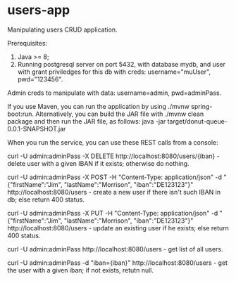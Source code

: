 # users-app
Manipulating users CRUD application.

Prerequisites:
1) Java >= 8;
2) Running postgresql server on port 5432, with database mydb, and user with grant priviledges for this db with creds: username="muUser", pwd="123456".

Admin creds to manipulate with data: username=admin, pwd=adminPass.

If you use Maven, you can run the application by using ./mvnw spring-boot:run. 
Alternatively, you can build the JAR file with ./mvnw clean package and then run the JAR file, as follows:
java -jar target/donut-queue-0.0.1-SNAPSHOT.jar



When you run the service, you can use these REST calls from a console:

curl -U admin:adminPass -X DELETE http://localhost:8080/users/{iban} - delete user with a given IBAN if it exists; otherwise do nothing.

curl -U admin:adminPass -X POST -H "Content-Type: application/json" -d "{\"firstName\":\"Jim\", \"lastName\":\"Morrison\", \"iban\":\"DE123123\"}" http://localhost:8080/users - create a new user if there isn't such IBAN in db; else return 400 status.

curl -U admin:adminPass -X PUT -H "Content-Type: application/json" -d "{\"firstName\":\"Jim\", \"lastName\":\"Morrison\", \"iban\":\"DE123123\"}" http://localhost:8080/users - update an existing user if he exists; else return 400 status.

curl -U admin:adminPass http://localhost:8080/users - get list of all users.

curl -U admin:adminPass -d "iban={iban}" http://localhost:8080/users - get the user with a given iban; if not exists, retutn null.

